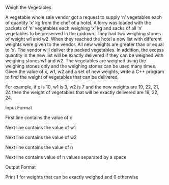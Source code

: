 Weigh the Vegetables

A vegetable whole sale vendor got a request to supply ‘n’ vegetables each of quantity ‘x’ kg from the chef of a hotel. A lorry was loaded with the packets of ‘n’ vegetables each weighing ‘x’ kg and sacks of all ‘n’ vegetables to be preserved in the godown. They had two weighing stones of weight w1 and w2. When they reached the hotel a new list with different weights were given to the vendor. All new weights are greater than or equal to ‘x’. The vendor will deliver the packed vegetables. In addition, the excess quantity in the new list will be exactly delivered if they can be weighed with weighing stones w1 and w2. The vegetables are weighed using the weighing stones only and the weighing stones can be used many times. Given the value of x, w1, w2 and a set of new weights, write a C++ program to find the weight of vegetables that can be delivered.

For example, if x is 10, w1 is 3, w2 is 7 and the new weights are 19, 22, 21, 24 then the weight of vegetables that will be exactly delivered are 19, 22, 24.

Input Format

First line contains the value of x

Next line contains the value of w1

Next line contains the value of w2

Next line contains the value of n

Next line contains value of n values separated by a space

Output Format

Print 1 for weights that can be exactly weighed and 0 otherwise